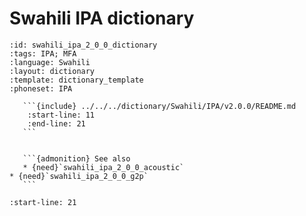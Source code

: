 
# Swahili IPA dictionary

``````{dictionary} Swahili IPA dictionary
:id: swahili_ipa_2_0_0_dictionary
:tags: IPA; MFA
:language: Swahili
:layout: dictionary
:template: dictionary_template
:phoneset: IPA

   ```{include} ../../../dictionary/Swahili/IPA/v2.0.0/README.md
    :start-line: 11
    :end-line: 21
   ```


   ```{admonition} See also
   * {need}`swahili_ipa_2_0_0_acoustic`
* {need}`swahili_ipa_2_0_0_g2p`
   ```

``````

```{include} ../../../dictionary/Swahili/IPA/v2.0.0/README.md
:start-line: 21
```
